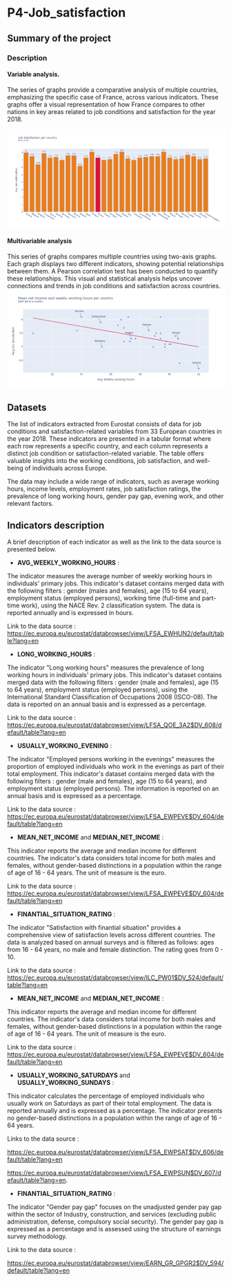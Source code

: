 # P4-Job_satisfaction
## Summary of the project

### Description

#### Variable analysis.  

The series of graphs provide a comparative analysis of multiple countries, emphasizing the specific case of France, across various indicators. These graphs offer a visual representation of how France compares to other nations in key areas related to job conditions and satisfaction for the year 2018.  


![indicators](https://github.com/OsvaldoValdivia/P4-Job_satisfaction/blob/main/Images/indicators.gif)




#### Multivariable analysis

This series of graphs compares multiple countries using two-axis graphs. Each graph displays two different indicators, showing potential relationships between them. A Pearson correlation test has been conducted to quantify these relationships. This visual and statistical analysis helps uncover connections and trends in job conditions and satisfaction across countries.
![multivariables_analysis](https://github.com/OsvaldoValdivia/P4-Job_satisfaction/blob/main/Images/multivariables_analysis.gif)


## Datasets

The list of indicators extracted from Eurostat consists of data for job conditions and satisfaction-related variables from 33 European countries in the year 2018. These indicators are presented in a tabular format where each row represents a specific country, and each column represents a distinct job condition or satisfaction-related variable. The table offers valuable insights into the working conditions, job satisfaction, and well-being of individuals across Europe.

The data may include a wide range of indicators, such as average working hours, income levels, employment rates, job satisfaction ratings, the prevalence of long working hours, gender pay gap, evening work, and other relevant factors.


## Indicators description
 

A brief description of each indicator as well as the link to the data source is presented below. 

  

-  **AVG_WEEKLY_WORKING_HOURS** :

The indicator measures the average number of weekly working hours in individuals' primary jobs. This indicator's dataset contains merged data with the following filters : gender (males and females), age (15 to 64 years), employment status (employed persons), working time (full-time and part-time work), using the NACE Rev. 2 classification system. The data is reported annually and is expressed in hours.

Link to the data source : 
https://ec.europa.eu/eurostat/databrowser/view/LFSA_EWHUN2/default/table?lang=en


-  **LONG_WORKING_HOURS** :

The indicator "Long working hours" measures the prevalence of long working hours in individuals' primary jobs. This indicator's dataset contains merged data with the following filters :  gender (male and females), age (15 to 64 years), employment status (employed persons), using the International Standard Classification of Occupations 2008 (ISCO-08). The data is reported on an annual basis and is expressed as a percentage.

Link to the data source : 
https://ec.europa.eu/eurostat/databrowser/view/LFSA_QOE_3A2$DV_608/default/table?lang=en


-  **USUALLY_WORKING_EVENING** :

The indicator "Employed persons working in the evenings" measures the proportion of employed individuals who work in the evenings as part of their total employment. This indicator's dataset contains merged data with the following filters : gender (male and females), age (15 to 64 years), and employment status (employed persons). The information is reported on an annual basis and is expressed as a percentage.

Link to the data source : 
https://ec.europa.eu/eurostat/databrowser/view/LFSA_EWPEVE$DV_604/default/table?lang=en


-  **MEAN_NET_INCOME** and **MEDIAN_NET_INCOME** :

This indicator reports the average and median income for different countries.  The indicator's data considers total income for both males and females, without gender-based distinctions in a population within the range of age of 16 - 64 years. The unit of measure is the euro.


Link to the data source : 
https://ec.europa.eu/eurostat/databrowser/view/LFSA_EWPEVE$DV_604/default/table?lang=en


-  **FINANTIAL_SITUATION_RATING** :

The indicator "Satisfaction with finantial situation" provides a comprehensive view of satisfaction levels across different countries. The data is analyzed based on annual surveys and is filtered as follows: ages from 16 - 64 years, no male and female distinction. The rating goes from 0 - 10.


Link to the data source : 
https://ec.europa.eu/eurostat/databrowser/view/ILC_PW01$DV_524/default/table?lang=en


-  **MEAN_NET_INCOME** and **MEDIAN_NET_INCOME** :

This indicator reports the average and median income for different countries.  The indicator's data considers total income for both males and females, without gender-based distinctions in a population within the range of age of 16 - 64 years. The unit of measure is the euro.


Link to the data source : 
https://ec.europa.eu/eurostat/databrowser/view/LFSA_EWPEVE$DV_604/default/table?lang=en


-  **USUALLY_WORKING_SATURDAYS** and **USUALLY_WORKING_SUNDAYS** :

This indicator calculates the percentage of employed individuals who usually work on Saturdays as part of their total employment. The data is reported annually and is expressed as a percentage. The indicator presents no gender-based distinctions in a population within the range of age of 16 - 64 years.


Links to the data source : 

https://ec.europa.eu/eurostat/databrowser/view/LFSA_EWPSAT$DV_606/default/table?lang=en

https://ec.europa.eu/eurostat/databrowser/view/LFSA_EWPSUN$DV_607/default/table?lang=en.  


-  **FINANTIAL_SITUATION_RATING** :

The indicator "Gender pay gap" focuses on the unadjusted gender pay gap within the sector of Industry, construction, and services (excluding public administration, defense, compulsory social security). The gender pay gap is expressed as a percentage and is assessed using the structure of earnings survey methodology.

Link to the data source : 

https://ec.europa.eu/eurostat/databrowser/view/EARN_GR_GPGR2$DV_594/default/table?lang=en

